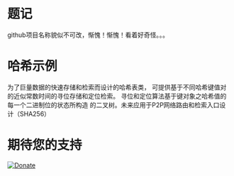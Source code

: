 # 题记

github项目名称貌似不可改，惭愧！惭愧！看着好奇怪。。。

# 哈希示例
为了巨量数据的快速存储和检索而设计的哈希表类， 可提供基于不同哈希键值对的近似常数时间的寻位存储和定位检索。  寻位和定位算法基于键对象之哈希值的每一个二进制位的状态所构造 的二叉树。未来应用于P2P网络路由和检索入口设计（SHA256）


# 期待您的支持

<p>
  <a href="http://www.q3lives.com/donate/payment/surport.html" title="Donate" rel="nofollow">
    <img src="http://www.q3lives.com/donate/payment/dinate.png" alt="Donate" title="云南浅浅科技有限公司" style="max-width:100%;">
  </a>
</p>

